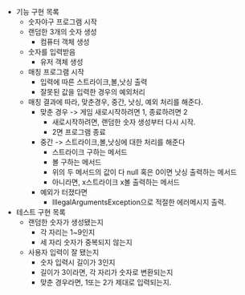 - 기능 구현 목록
    - 숫자야구 프로그램 시작
    - 랜덤한 3개의 숫자 생성
        - 컴퓨터 객체 생성
    - 숫자를 입력받음
        - 유저 객체 생성
    - 매칭 프로그램 시작
        - 입력에 따른 스트라이크,볼,낫싱 출력
        - 잘못된 값을 입력한 경우의 예외처리
    - 매칭 결과에 따라, 맞춘경우, 중간, 낫싱, 예외 처리를 해준다.
        - 맞춘 경우 -> 게임 새로시작하려면 1, 종료하려면 2
            - 새로시작하려면, 랜덤한 숫자 생성부터 다시 시작.
            - 2면 프로그램 종료
        - 중간 -> 스트라이크,볼,낫싱에 대한 처리를 해준다
            - 스트라이크 구하는 메서드
            - 볼 구하는 메서드
            - 위의 두 메서드의 값이 다 null 혹은 0이면 낫싱 출력하는 메서드
            - 아니라면, x스트라이크 x볼 출력하는 메서드
        - 예외가 터졌다면
            - IllegalArgumentsException으로 적절한 에러메시지 출력.
- 테스트 구현 목록
    - 랜덤한 숫자가 생성됐는지
        - 각 자리는 1~9인지
        - 세 자리 숫자가 중복되지 않는지
    - 사용자 입력이 잘 됐는지
        - 숫자 입력시 길이가 3인지
        - 길이가 3이라면, 각 자리가 숫자로 변환되는지
        - 맞춘 경우라면, 1또는 2가 제대로 입력되는지.